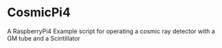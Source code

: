 # CosmicPi4
A RaspberryPi4 Example script for operating a cosmic ray detector with a GM tube and a Scintillator
